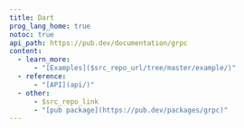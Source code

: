 ```yaml
---
title: Dart
prog_lang_home: true
notoc: true
api_path: https://pub.dev/documentation/grpc
content:
  - learn_more:
      - "[Examples]($src_repo_url/tree/master/example/)"
  - reference:
      - "[API](api/)"
  - other:
      - $src_repo_link
      - "[pub package](https://pub.dev/packages/grpc)"
---
```

